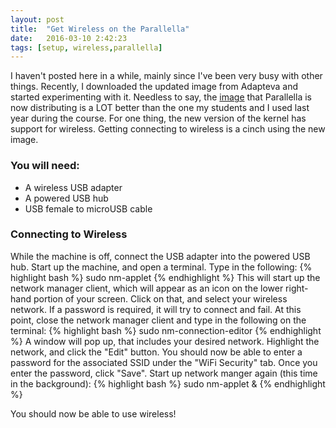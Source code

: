 ```yaml
---
layout: post
title:  "Get Wireless on the Parallella"
date:   2016-03-10 2:42:23
tags: [setup, wireless,parallella]
---
```

I haven't posted here in a while, mainly since I've been very busy with
other things. Recently, I downloaded the updated image from Adapteva and 
started experimenting with it. Needless to say, the [image][image] that 
Parallella is now distributing is a LOT better than the one my students and 
I used last year during the course. For one thing, the new version of the 
kernel has support for wireless. Getting connecting to wireless is a cinch
using the new image.

### You will need: 
* A wireless USB adapter
* A powered USB hub
* USB female to microUSB cable

### Connecting to Wireless
While the machine is off, connect the USB adapter into the powered USB hub. 
Start up the machine, and open a terminal. Type in the following:
{% highlight bash %}
sudo nm-applet
{% endhighlight %}
This will start up the network manager client, which will appear as an icon 
on the lower right-hand portion of your screen. Click on that, and select 
your wireless network. If a password is required, it will try to connect 
and fail. At this point, close the network manager client and type in the 
following on the terminal:
{% highlight bash %}
sudo nm-connection-editor
{% endhighlight %}
A window will pop up, that includes your desired network. Highlight the network, 
and click the "Edit" button. You should now be able to enter a password for 
the associated SSID under the "WiFi Security" tab. Once you enter the password, 
click "Save". Start up network manger again (this time in the background):
{% highlight bash %}
sudo nm-applet &
{% endhighlight %}

You should now be able to use wireless!

[image]:     http://downloads.parallella.org/ubuntu/dists/trusty/image/ubuntu-14.04-hdmi-z7010-20140611.img.gz
[website]:   http://suzannejmatthews.com/

